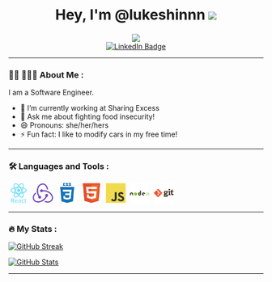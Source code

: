 <!--
**lukeshinnn/lukeshinnn** is a ✨ _special_ ✨ repository because its `README.md` (this file) appears on your GitHub profile.

Here are some ideas to get you started:

- 🔭 I’m currently working on ...
- 🌱 I’m currently learning ...
- 👯 I’m looking to collaborate on ...
- 🤔 I’m looking for help with ...
- 💬 Ask me about ...
- 📫 How to reach me: ...
- 😄 Pronouns: ...
- ⚡ Fun fact: ...
-->


<div id="header" align="center">
   <h1>
    Hey, I'm @lukeshinnn
    <img src="https://media.giphy.com/media/hvRJCLFzcasrR4ia7z/giphy.gif" width="30px"/>
  </h1>
<!--   Make a octocat at https://myoctocat.dev and insert the link and image to the anchor tag and image tag below -->
<a href="https://myoctocat.dev/@lukeshinnn/octocat">
  <img align="center" src="https://user-images.githubusercontent.com/63413560/155808158-7ae8d3e7-eb30-4924-b389-1c3629ce8dc0.png" width=200 /> 
</a>
  <div id="badges">
    <a href="https://www.linkedin.com/in/luke-shin-20a0181b0/">
      <img src="https://img.shields.io/badge/LinkedIn-blue?style=for-the-badge&logo=linkedin&logoColor=white" alt="LinkedIn Badge"/>
    </a>
 <!--   <a href="[YOUR TWITTER ACCOUNT HERE]">
      <img src="https://img.shields.io/badge/Twitter-blue?style=for-the-badge&logo=twitter&logoColor=white" alt="Twitter Badge"/> -->
    </a>
  </div>
</div>
<div align="center">
</div>

---

### 👋🏾 👩🏾‍💻 About Me :
I am a Software Engineer.

- 🌱  I’m currently working at Sharing Excess
- 💬 Ask me about fighting food insecurity!
- 😄 Pronouns: she/her/hers
- ⚡ Fun fact: I like to modify cars in my free time!

---

### :hammer_and_wrench: Languages and Tools :
<div>
  <img src="https://github.com/devicons/devicon/blob/master/icons/react/react-original-wordmark.svg" title="React" alt="React" width="40" height="40"/>&nbsp;
  <img src="https://github.com/devicons/devicon/blob/master/icons/redux/redux-original.svg" title="Redux" alt="Redux " width="40" height="40"/>&nbsp;
  <img src="https://github.com/devicons/devicon/blob/master/icons/css3/css3-plain-wordmark.svg"  title="CSS3" alt="CSS" width="40" height="40"/>&nbsp;
  <img src="https://github.com/devicons/devicon/blob/master/icons/html5/html5-original.svg" title="HTML5" alt="HTML" width="40" height="40"/>&nbsp;
  <img src="https://github.com/devicons/devicon/blob/master/icons/javascript/javascript-original.svg" title="JavaScript" alt="JavaScript" width="40" height="40"/>&nbsp;
  <img src="https://github.com/devicons/devicon/blob/master/icons/nodejs/nodejs-original-wordmark.svg" title="NodeJS" alt="NodeJS" width="40" height="40"/>&nbsp;
  <img src="https://github.com/devicons/devicon/blob/master/icons/git/git-original-wordmark.svg" title="Git" **alt="Git" width="40" height="40"/>
</div>

---

### :fire: My Stats :
[![GitHub Streak](http://github-readme-streak-stats.herokuapp.com?user=lukeshinnn&theme=omni)](https://git.io/streak-stats)

<!--[![Top Langs](https://github-readme-stats.vercel.app/api/top-langs/?username=lukeshinnn&layout=compact&theme=omni)](https://github.com/anuraghazra/github-readme-stats) -->

[![GitHub Stats](https://github-readme-stats.vercel.app/api?username=lukeshinnn&layout=compact&theme=omni)](https://github.com/anuraghazra/github-readme-stats)


---

<!-- ### :writing_hand: Blog Posts : -->
<!-- BLOG-POST-LIST:START -->
<!-- BLOG-POST-LIST:END -->




